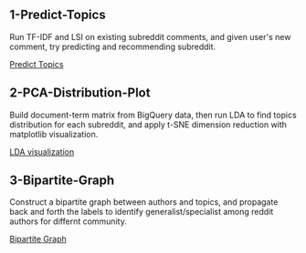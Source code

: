 ## 1-Predict-Topics

Run TF-IDF and LSI on existing subreddit comments, and given user's new comment, try predicting and recommending subreddit.

[Predict Topics](https://github.com/chocoluffy/redditQA/tree/master/1-Predict-Topics)

## 2-PCA-Distribution-Plot

Build document-term matrix from BigQuery data, then run LDA to find topics distribution for each subreddit, and apply t-SNE dimension reduction with matplotlib visualization.

[LDA visualization](https://github.com/chocoluffy/redditQA/tree/master/2-PCA-Distribution-Plot)

## 3-Bipartite-Graph

Construct a bipartite graph between authors and topics, and propagate back and forth the labels to identify generalist/specialist among reddit authors for differnt community.

[Bipartite Graph](https://github.com/chocoluffy/redditQA/tree/master/3-Bipartite-Graph)